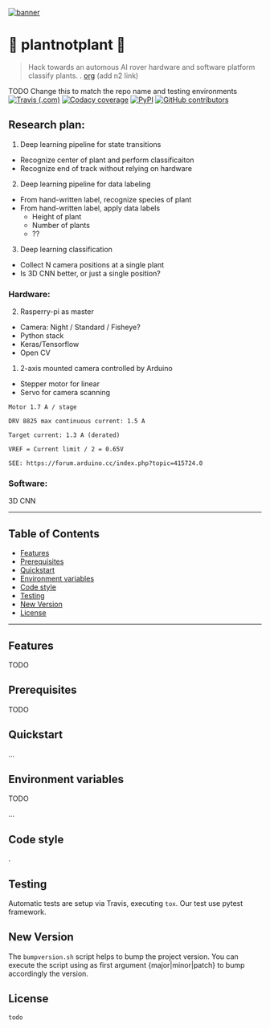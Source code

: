[![banner](https://raw.githubusercontent.com/link.png)](https://link.com)

# 🌱  plantnotplant 🍂 

>    Hack towards an automous AI rover hardware and software platform classify plants. .
>    [org](https://link.com) (add n2 link)

TODO Change this to match the repo name and testing environments
[![Travis (.com)](https://img.shields.io/travis/com/link.svg)](https://travis-ci.com/orglink)
[![Codacy coverage](https://img.shields.io/codacy/coverage/link.svg)](https://app.codacy.com/project/orglink)
[![PyPI](https://img.shields.io/pypi/v/link.svg)](https://pypi.org/project/orglink/)
[![GitHub contributors](https://img.shields.io/github/contributors/link.svg)](https://github.com/oceanprotocol/orglink/contributors)

## Research plan:

1) Deep learning pipeline for state transitions
  - Recognize center of plant and perform classificaiton
  - Recognize end of track without relying on hardware
2) Deep learning pipeline for data labeling
  - From hand-written label, recognize species of plant
  - From hand-written label, apply data labels 
     - Height of plant
     - Number of plants
     - ?? 
3) Deep learning classification
  - Collect N camera positions at a single plant
  - Is 3D CNN better, or just a single position? 

### Hardware:
2) Rasperry-pi as master
  - Camera: Night / Standard / Fisheye?
  - Python stack
  - Keras/Tensorflow
  - Open CV
  
1) 2-axis mounted camera controlled by Arduino
  - Stepper motor for linear
  - Servo for camera scanning

```
Motor 1.7 A / stage

DRV 8825 max continuous current: 1.5 A

Target current: 1.3 A (derated)

VREF = Current limit / 2 = 0.65V

SEE: https://forum.arduino.cc/index.php?topic=415724.0
```


### Software:
3D CNN

---

## Table of Contents

  - [Features](#features)
  - [Prerequisites](#prerequisites)
  - [Quickstart](#quickstart)
  - [Environment variables](#environment-variables)
  - [Code style](#code-style)
  - [Testing](#testing)
  - [New Version](#new-version)
  - [License](#license)

---


## Features

TODO

## Prerequisites

TODO


## Quickstart

...


## Environment variables

TODO


...

## Code style

.
​    
## Testing

Automatic tests are setup via Travis, executing `tox`.
Our test use pytest framework.

## New Version

The `bumpversion.sh` script helps to bump the project version. You can execute the script using as first argument {major|minor|patch} to bump accordingly the version.

## License

```
todo

```
